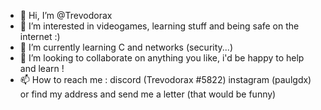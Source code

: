- 👋 Hi, I’m @Trevodorax
- 👀 I’m interested in videogames, learning stuff and being safe on the internet :)
- 🌱 I’m currently learning C and networks (security...)
- 💞️ I’m looking to collaborate on anything you like, i'd be happy to help and learn !
- 📫 How to reach me :  discord (Trevodorax #5822) instagram (paulgdx) or find my address and send me a letter (that would be funny)

<!---
Trevodorax/Trevodorax is a ✨ special ✨ repository because its `README.md` (this file) appears on your GitHub profile.
You can click the Preview link to take a look at your changes.
--->
